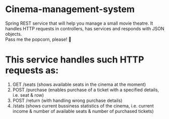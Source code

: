 # Cinema-management-system

Spring REST service that will help you manage a small movie theatre. It handles HTTP requests in controllers, has services and responds with JSON objects.<br />
Pass me the popcorn, please! 🍿

# This service handles such HTTP requests as:
1. GET /seats (shows available seats in the cinema at the moment)
2. POST /purchase (enables purchase of a ticket with a specified details, i.e. seat & row)
3. POST /return (with handling wrong purchase details)
4. /stats (shows current bussiness statistics of the cinema, i.e. current income & number of available seats & number of purchased tickets)
